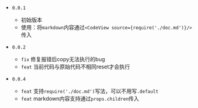 - `0.0.1`
    - 初始版本 
    - 使用：将`markdown`内容通过`<CodeView source={require('./doc.md')}/>`传入
    
- `0.0.2`
    - `fix` 修复报错后copy无法执行的bug
    - `feat` 当前代码与原始代码不相同reset才会执行
    
- `0.0.4`
    - `feat` 支持`require('./doc.md')`写法，可以不用写`.default`
    - `feat` markdown内容支持通过`props.children`传入